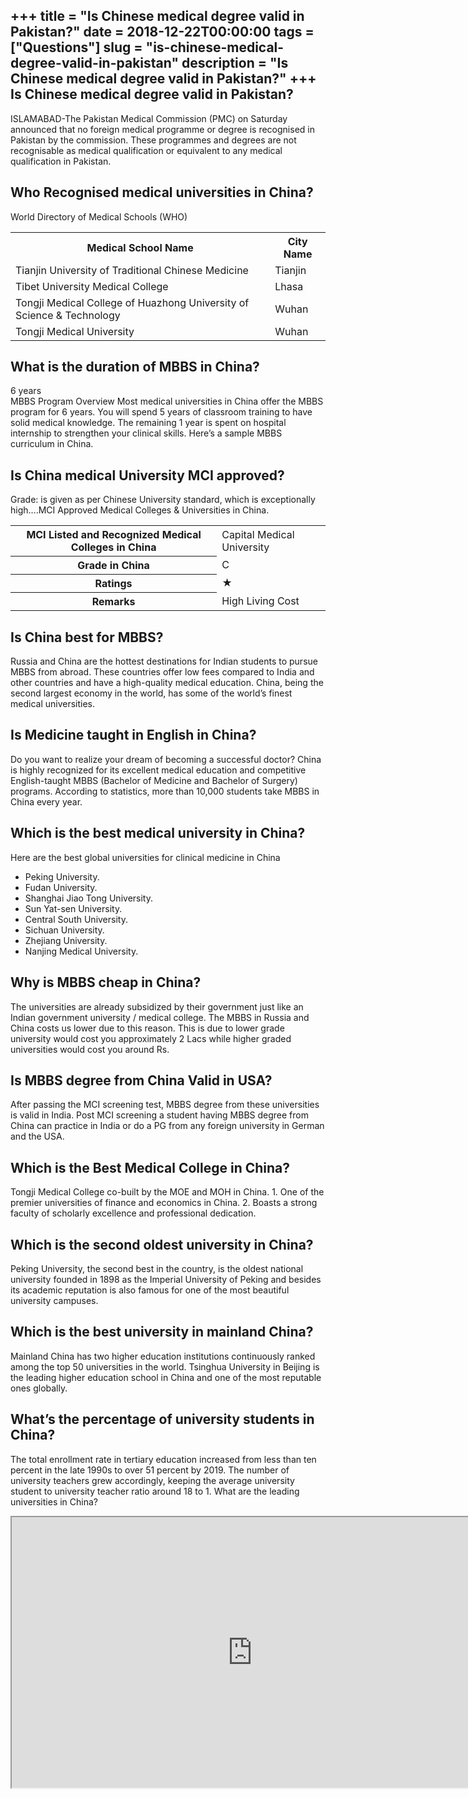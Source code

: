 +++
title = "Is Chinese medical degree valid in Pakistan?"
date = 2018-12-22T00:00:00
tags = ["Questions"]
slug = "is-chinese-medical-degree-valid-in-pakistan"
description = "Is Chinese medical degree valid in Pakistan?"
+++
Is Chinese medical degree valid in Pakistan?
--------------------------------------------

ISLAMABAD-The Pakistan Medical Commission (PMC) on Saturday announced that no foreign medical programme or degree is recognised in Pakistan by the commission. These programmes and degrees are not recognisable as medical qualification or equivalent to any medical qualification in Pakistan.

Who Recognised medical universities in China?
---------------------------------------------

World Directory of Medical Schools (WHO)

<table><tr><th>Medical School Name</th><th>City Name</th></tr><tr><td>Tianjin University of Traditional Chinese Medicine</td><td>Tianjin</td></tr><tr><td>Tibet University Medical College</td><td>Lhasa</td></tr><tr><td>Tongji Medical College of Huazhong University of Science &amp; Technology</td><td>Wuhan</td></tr><tr><td>Tongji Medical University</td><td>Wuhan</td></tr></table>

What is the duration of MBBS in China?
--------------------------------------

6 years  
MBBS Program Overview Most medical universities in China offer the MBBS program for 6 years. You will spend 5 years of classroom training to have solid medical knowledge. The remaining 1 year is spent on hospital internship to strengthen your clinical skills. Here’s a sample MBBS curriculum in China.

Is China medical University MCI approved?
-----------------------------------------

Grade: is given as per Chinese University standard, which is exceptionally high….MCI Approved Medical Colleges &amp; Universities in China.

<table><tr><th>MCI Listed and Recognized Medical Colleges in China</th><td>Capital Medical University</td></tr><tr><th>Grade in China</th><td>C</td></tr><tr><th>Ratings</th><td>★</td></tr><tr><th>Remarks</th><td>High Living Cost</td></tr></table>

Is China best for MBBS?
-----------------------

Russia and China are the hottest destinations for Indian students to pursue MBBS from abroad. These countries offer low fees compared to India and other countries and have a high-quality medical education. China, being the second largest economy in the world, has some of the world’s finest medical universities.

Is Medicine taught in English in China?
---------------------------------------

Do you want to realize your dream of becoming a successful doctor? China is highly recognized for its excellent medical education and competitive English-taught MBBS (Bachelor of Medicine and Bachelor of Surgery) programs. According to statistics, more than 10,000 students take MBBS in China every year.

Which is the best medical university in China?
----------------------------------------------

Here are the best global universities for clinical medicine in China

- Peking University.
- Fudan University.
- Shanghai Jiao Tong University.
- Sun Yat-sen University.
- Central South University.
- Sichuan University.
- Zhejiang University.
- Nanjing Medical University.

Why is MBBS cheap in China?
---------------------------

The universities are already subsidized by their government just like an Indian government university / medical college. The MBBS in Russia and China costs us lower due to this reason. This is due to lower grade university would cost you approximately 2 Lacs while higher graded universities would cost you around Rs.

Is MBBS degree from China Valid in USA?
---------------------------------------

After passing the MCI screening test, MBBS degree from these universities is valid in India. Post MCI screening a student having MBBS degree from China can practice in India or do a PG from any foreign university in German and the USA.

Which is the Best Medical College in China?
-------------------------------------------

Tongji Medical College co-built by the MOE and MOH in China. 1. One of the premier universities of finance and economics in China. 2. Boasts a strong faculty of scholarly excellence and professional dedication.

Which is the second oldest university in China?
-----------------------------------------------

Peking University, the second best in the country, is the oldest national university founded in 1898 as the Imperial University of Peking and besides its academic reputation is also famous for one of the most beautiful university campuses.

Which is the best university in mainland China?
-----------------------------------------------

Mainland China has two higher education institutions continuously ranked among the top 50 universities in the world. Tsinghua University in Beijing is the leading higher education school in China and one of the most reputable ones globally.

What’s the percentage of university students in China?
------------------------------------------------------

The total enrollment rate in tertiary education increased from less than ten percent in the late 1990s to over 51 percent by 2019. The number of university teachers grew accordingly, keeping the average university student to university teacher ratio around 18 to 1. What are the leading universities in China?

<iframe allow="accelerometer; autoplay; clipboard-write; encrypted-media; gyroscope; picture-in-picture" allowfullscreen="" class="__youtube_prefs__  epyt-is-override  no-lazyload" data-no-lazy="1" data-origheight="433" data-origwidth="770" data-skipgform_ajax_framebjll="" height="433" id="_ytid_50310" loading="lazy" src="https://www.youtube.com/embed/rdabMEGkDGY?enablejsapi=1&autoplay=0&cc_load_policy=0&cc_lang_pref=&iv_load_policy=1&loop=0&modestbranding=0&rel=1&fs=1&playsinline=0&autohide=2&theme=dark&color=red&controls=1&" title="YouTube player" width="770"></iframe>